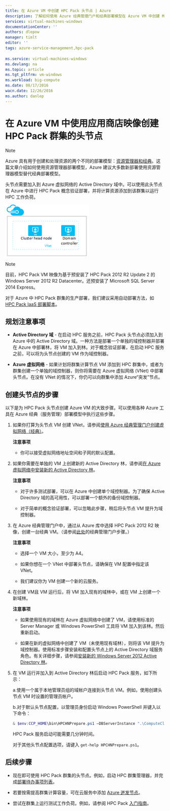 ```yaml
---
title: 在 Azure VM 中创建 HPC Pack 头节点 | Azure
description: 了解如何使用 Azure 经典管理门户和经典部署模型在 Azure VM 中创建 Microsoft HPC Pack 头节点。
services: virtual-machines-windows
documentationCenter: ''
authors: dlepow
manager: timlt
editor: ''
tags: azure-service-management,hpc-pack

ms.service: virtual-machines-windows
ms.devlang: na
ms.topic: article
ms.tgt_pltfrm: vm-windows
ms.workload: big-compute
ms.date: 08/17/2016
wacn.date: 12/26/2016
ms.author: danlep
---
```


# 在 Azure VM 中使用应用商店映像创建 HPC Pack 群集的头节点

> [!NOTE]
>Azure 具有用于创建和处理资源的两个不同的部署模型：[资源管理器和经典](../azure-resource-manager/resource-manager-deployment-model.md)。这篇文章介绍如何使用资源管理器部署模型，Azure 建议大多数新部署使用资源管理器模型替代经典部署模型。

头节点需要加入到 Azure 虚拟网络的 Active Directory 域中。可以使用此头节点在 Azure 中进行 HPC Pack 概念验证部署，并将计算资源添加到该群集以运行 HPC 工作负荷。

![HPC Pack 头节点][headnode]

>[!NOTE]
>目前，HPC Pack VM 映像为基于预安装了 HPC Pack 2012 R2 Update 2 的 Windows Server 2012 R2 Datacenter。还预安装了 Microsoft SQL Server 2014 Express。

对于 Azure 中 HPC Pack 群集的生产部署，我们建议采用自动部署方法，如 [HPC Pack IaaS 部署脚本](./virtual-machines-windows-classic-hpcpack-cluster-powershell-script.md)。

## 规划注意事项

* **Active Directory 域** - 在启动 HPC 服务之前，HPC Pack 头节点必须加入到 Azure 中的 Active Directory 域。一种方法是部署一个单独的域控制器并部署在 Azure 中部署林，将 VM 加入到林。对于概念验证部署，在启动 HPC 服务之前，可以将为头节点创建的 VM 作为域控制器。

* **Azure 虚拟网络** - 如果计划将群集计算节点 VM 添加到 HPC 群集中，或者为群集创建一个单独的域控制器，则你将需要在 Azure 虚拟网络 (VNet) 中部署头节点。在没有 VNet 的情况下，你仍可以向群集中添加 Azure“突发”节点。

## 创建头节点的步骤

以下是为 HPC Pack 头节点创建 Azure VM 的大致步骤。可以使用各种 Azure 工具在 Azure 经典（服务管理）部署模型中执行这些步骤。

1. 如果你打算为头节点 VM 创建 VNet，请参阅[使用 Azure 经典管理门户创建虚拟网络（经典）](../virtual-network/virtual-networks-create-vnet-classic-portal.md)。

    **注意事项**

    * 你可以接受虚拟网络地址空间和子网的默认配置。

2. 如果你需要在单独的 VM 上创建新的 Active Directory 林，请参阅[在 Azure 虚拟网络中安装新的 Active Directory 林](../active-directory/active-directory-new-forest-virtual-machine.md)。

    **注意事项**

    * 对于许多测试部署，可以在 Azure 中创建单个域控制器。为了确保 Active Directory 域的高可用性，可以部署一个额外的备份域控制器。

    * 对于简单的概念验证部署，可以忽略此步骤，稍后将头节点 VM 提升为域控制器。

3. 在 Azure 经典管理门户中，通过从 Azure 库中选择 HPC Pack 2012 R2 映像，创建一台经典 VM。（请参阅[此处](./virtual-machines-windows-classic-tutorial.md)的经典管理门户步骤。）

    **注意事项**

    * 选择一个 VM 大小，至少为 A4。

    * 如果你想在一个 VNet 中部署头节点，请确保在 VM 配置中指定该 VNet。

    * 我们建议你为 VM 创建一个新的云服务。

4. 在创建 VM且 VM 运行后，将 VM 加入现有的域林中，或在 VM 上创建一个新域林。

    **注意事项**

    * 如果使用现有的域林在 Azure 虚拟网络中创建了 VM，请使用标准的 Server Manager 或 Windows PowerShell 工具将 VM 加入到该林。然后重新启动。

    * 如果在新的虚拟网络中创建了 VM（未使用现有域林），则将该 VM 提升为域控制器。使用标准步骤安装和配置头节点上的 Active Directory 域服务角色。有关详细步骤，请参阅[安装新的 Windows Server 2012 Active Directory 林](https://technet.microsoft.com/zh-cn/library/jj574166.aspx)。

5. 在 VM 运行并加入到 Active Directory 林后启动 HPC Pack 服务，如下所示：

    a.使用一个属于本地管理员组的域帐户连接到头节点 VM。例如，使用创建头节点 VM 时设置的管理员帐户。

    b.对于默认头节点配置，以管理员身份启动 Windows PowerShell 并键入以下命令：

    ```PowerShell
    & $env:CCP_HOME\bin\HPCHNPrepare.ps1 –DBServerInstance ".\ComputeCluster"
    ```

    HPC Pack 服务启动可能需要几分钟时间。

    对于其他头节点配置选项，请键入 `get-help HPCHNPrepare.ps1`。

## 后续步骤

* 现在即可使用 HPC Pack 群集的头节点。例如，启动 HPC 群集管理器，并完成[部署待办事项列表](https://technet.microsoft.com/zh-cn/library/jj884141.aspx)。
* 若要按需提高群集计算容量，可在云服务中添加 [Azure 迸发节点](./virtual-machines-windows-classic-hpcpack-cluster-node-burst.md)。

* 尝试在群集上运行测试工作负荷。例如，请参阅 HPC Pack [入门指南](https://technet.microsoft.com/zh-cn/library/jj884144)。

<!--Image references-->
[headnode]: ./media/virtual-machines-windows-hpcpack-cluster-headnode/headnode.png

<!---HONumber=Mooncake_Quality_Review_1215_2016-->